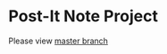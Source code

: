 # Post-It Note Project
Please view [master branch](https://github.com/kvzary/post-it-notes/blob/master/README.md)
